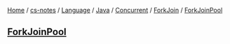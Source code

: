 [Home](https://mengxianbin.github.io) /
[cs-notes](https://mengxianbin.github.io/cs-notes/content) /
[Language](https://mengxianbin.github.io/cs-notes/content/Language) /
[Java](https://mengxianbin.github.io/cs-notes/content/Language/Java) /
[Concurrent](https://mengxianbin.github.io/cs-notes/content/Language/Java/Concurrent) /
[ForkJoin](https://mengxianbin.github.io/cs-notes/content/Language/Java/Concurrent/ForkJoin) /
[ForkJoinPool](https://mengxianbin.github.io/cs-notes/content/Language/Java/Concurrent/ForkJoin/ForkJoinPool)

## [ForkJoinPool](https://mengxianbin.github.io/cs-notes/content/Language/Java/Concurrent/ForkJoin/ForkJoinPool/ForkJoinPool)
